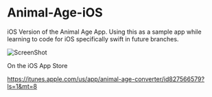 Animal-Age-iOS
==============

iOS Version of the Animal Age App. Using this as a sample app while learning to code for iOS specifically swift in future branches.

![ScreenShot](https://raw.githubusercontent.com/jonbrown21/Animal-Age-iOS/master/Screenshots/98.png)

On the iOS App Store

https://itunes.apple.com/us/app/animal-age-converter/id827566579?ls=1&mt=8
